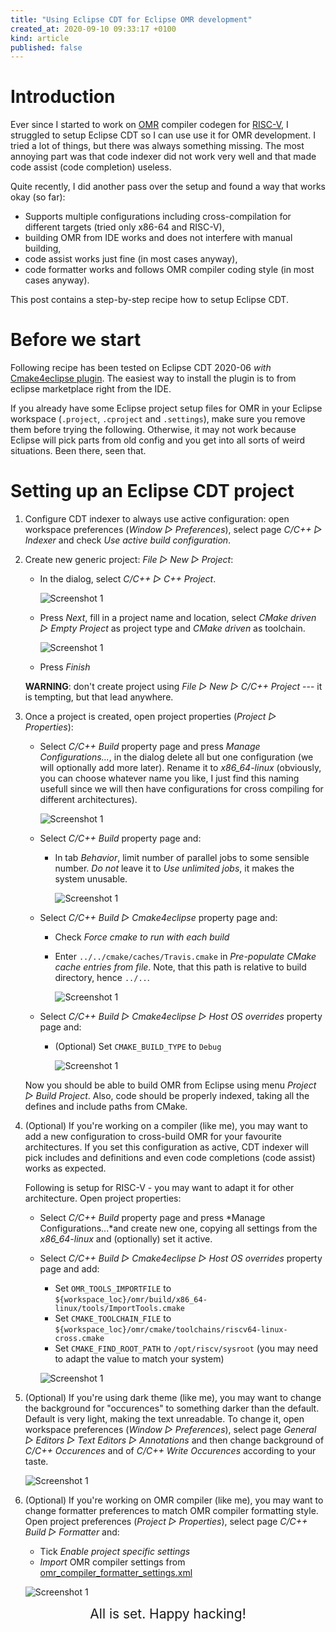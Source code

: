 ```yaml
---
title: "Using Eclipse CDT for Eclipse OMR development"
created_at: 2020-09-10 09:33:17 +0100
kind: article
published: false
---
```


# Introduction

Ever since I started to work on [OMR][2] compiler codegen for [RISC-V][3], I struggled to setup Eclipse CDT so I can
use use it for OMR development. I tried a lot of things, but there was always something missing. The most annoying 
part was that code indexer did not work very well and that made code assist (code completion) useless.

Quite recently, I did another pass over the setup and found a way that works okay (so far):

 * Supports multiple configurations including cross-compilation for different targets (tried only x86-64 and RISC-V),
 * building OMR from IDE works and does not interfere with manual building,
 * code assist works just fine (in most cases anyway),
 * code formatter works and follows OMR compiler coding style (in most cases anyway).

This post contains a step-by-step recipe how to setup Eclipse CDT.

<!-- more -->

# Before we start

Following recipe has been tested on Eclipse CDT 2020-06 *with* [Cmake4eclipse plugin][4]. The easiest way to install the plugin is to from eclipse marketplace right from the IDE. 

If you already have some Eclipse project setup files for OMR in your Eclipse workspace (`.project`, `.cproject` and `.settings`), make sure you remove them before trying the following. Otherwise, it may not work because Eclipse will pick parts from old config and you get into all sorts of weird situations. Been there, seen that.

# Setting up an Eclipse CDT project

  1. Configure CDT indexer to always use active configuration: open workspace preferences (*Window ▷ Preferences*), select page *C/C++ ▷ Indexer* and check *Use active build configuration*. 

  2. Create new generic project: *File ▷ New ▷ Project*:

       * In the dialog, select *C/C++ ▷ C++ Project*.

         ![Screenshot 1](using-eclipse-cdt-for-omr-01.png)

       * Press *Next*, fill in a project name and location, select *CMake driven ▷ Empty Project* as project type and *CMake driven* as toolchain. 

         ![Screenshot 1](using-eclipse-cdt-for-omr-02.png)

       * Press *Finish*

      **WARNING**: don't create project using *File ▷ New ▷ C/C++ Project* --- it is tempting, but that lead anywhere. 

  3. Once a project is created, open project properties (*Project ▷ Properties*):

       * Select *C/C++ Build* property page and press *Manage Configurations...*, in the dialog delete all but one configuration (we will optionally add more later). Rename it to *x86_64-linux* (obviously, you can choose whatever name you like, I just find this naming usefull since we will then have configurations for cross compiling for different architectures). 

         ![Screenshot 1](using-eclipse-cdt-for-omr-03.png)

       * Select *C/C++ Build* property page and:

         * In tab *Behavior*, limit number of parallel jobs to some sensible number. *Do not* leave it to *Use unlimited jobs*, it makes the system unusable. 

           ![Screenshot 1](using-eclipse-cdt-for-omr-04.png)

       * Select *C/C++ Build ▷ Cmake4eclipse* property page and:

         * Check *Force cmake to run with each build*
         * Enter `../../cmake/caches/Travis.cmake` in *Pre-populate CMake cache entries from file*. Note, that this path is relative to build directory, hence `../..`. 

           ![Screenshot 1](using-eclipse-cdt-for-omr-05.png)

       * Select *C/C++ Build ▷ Cmake4eclipse ▷ Host OS overrides* property page and:
        
         * (Optional) Set `CMAKE_BUILD_TYPE` to `Debug`

           ![Screenshot 1](using-eclipse-cdt-for-omr-06.png)

     Now you should be able to build OMR from Eclipse using menu *Project ▷ Build Project*. Also, code should be properly indexed, taking all the defines and include paths from CMake. 

  4. (Optional) If you're working on a compiler (like me), you may want to add a new configuration to cross-build OMR for your favourite architectures. If you set this configuration as active, CDT indexer will pick includes and definitions and even code completions (code assist) works as expected. 

     Following is setup for RISC-V - you may want to adapt it for other architecture. Open project properties:

       * Select *C/C++ Build* property page and press *Manage Configurations...*and create new one, copying all settings from the *x86_64-linux* and
    (optionally) set it active.
       * Select *C/C++ Build ▷ Cmake4eclipse ▷ Host OS overrides* property page and add:
         * Set `OMR_TOOLS_IMPORTFILE` to `${workspace_loc}/omr/build/x86_64-linux/tools/ImportTools.cmake`
         * Set `CMAKE_TOOLCHAIN_FILE` to `${workspace_loc}/omr/cmake/toolchains/riscv64-linux-cross.cmake`
         * Set `CMAKE_FIND_ROOT_PATH` to `/opt/riscv/sysroot` (you may need to adapt the value to match your system)

         ![Screenshot 1](using-eclipse-cdt-for-omr-07.png)

  5. (Optional) If you're using dark theme (like me), you may want to change the background for "occurences" to something darker than the default. Default is very light, making the text unreadable. To change it, open workspace preferences (*Window ▷ Preferences*), select page *General ▷ Editors ▷ Text Editors ▷ Annotations* and then change background of *C/C++ Occurences* and of *C/C++ Write Occurences* according to your taste. 

     ![Screenshot 1](using-eclipse-cdt-for-omr-08.png)


  6. (Optional) If you're working on OMR compiler (like me), you may want to change formatter preferences to match OMR compiler formatting style. Open project preferences (*Project ▷ Properties*), select page *C/C++ Build ▷ Formatter* and:

     * Tick *Enable project specific settings*
     * *Import* OMR compiler settings from [omr_compiler_formatter_settings.xml](omr_compiler_formatter_settings.xml)


     ![Screenshot 1](using-eclipse-cdt-for-omr-09.png)
     

<div style="font-size: 150%; text-align: center">All is set. Happy hacking!</div>


[2]: https://www.eclipse.org/omr/
[3]: https://github.com/eclipse/omr/tree/master/compiler/riscv
[4]: https://marketplace.eclipse.org/content/cmake4eclipse





